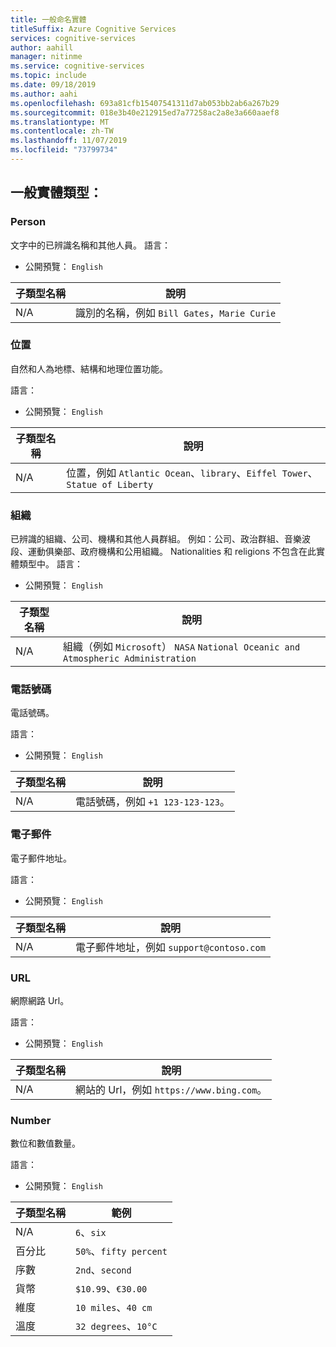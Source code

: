 ```yaml
---
title: 一般命名實體
titleSuffix: Azure Cognitive Services
services: cognitive-services
author: aahill
manager: nitinme
ms.service: cognitive-services
ms.topic: include
ms.date: 09/18/2019
ms.author: aahi
ms.openlocfilehash: 693a81cfb15407541311d7ab053bb2ab6a267b29
ms.sourcegitcommit: 018e3b40e212915ed7a77258ac2a8e3a660aaef8
ms.translationtype: MT
ms.contentlocale: zh-TW
ms.lasthandoff: 11/07/2019
ms.locfileid: "73799734"
---
```

## <a name="general-entity-types"></a>一般實體類型：

### <a name="person"></a>Person
文字中的已辨識名稱和其他人員。
語言：
* 公開預覽： `English`

| 子類型名稱 | 說明             |
|--------------|-------------------------|
| N/A          | 識別的名稱，例如 `Bill Gates`，`Marie Curie` |

### <a name="location"></a>位置

自然和人為地標、結構和地理位置功能。

語言：


* 公開預覽： `English`

| 子類型名稱 | 說明                                                                                      |
|--------------|--------------------------------------------------------------------------------------------------|
| N/A          | 位置，例如 `Atlantic Ocean`、`library`、`Eiffel Tower`、`Statue of Liberty` |

### <a name="organization"></a>組織  

已辨識的組織、公司、機構和其他人員群組。 例如：公司、政治群組、音樂波段、運動俱樂部、政府機構和公用組織。 Nationalities 和 religions 不包含在此實體類型中。 語言： 

* 公開預覽： `English`

| 子類型名稱 | 說明                                                                                      |
|--------------|--------------------------------------------------------------------------------------------------|
| N/A          | 組織（例如 `Microsoft`） `NASA` `National Oceanic and Atmospheric Administration` |

### <a name="phone-number"></a>電話號碼

電話號碼。 

語言：


* 公開預覽： `English`

| 子類型名稱 | 說明                                  |
|----------|----------------------------------------------|
| N/A         | 電話號碼，例如 `+1 123-123-123`。 |

### <a name="email"></a>電子郵件

電子郵件地址。 

語言：


* 公開預覽： `English`

| 子類型名稱 | 說明                                  |
|----------|----------------------------------------------|
| N/A         | 電子郵件地址，例如 `support@contoso.com` |

### <a name="url"></a>URL

網際網路 Url。

語言：


* 公開預覽： `English`

| 子類型名稱 | 說明                                           |
|----------|-------------------------------------------------------|
| N/A         | 網站的 Url，例如 `https://www.bing.com`。 |

###  <a name="number"></a>Number

數位和數值數量。 

語言：


* 公開預覽： `English`

| 子類型名稱    | 範例                     |
|-------------|------------------------------|
| N/A         | `6`、`six`                   |
| 百分比  | `50%`、`fifty percent`       |
| 序數     | `2nd`、`second`              |
| 貨幣    | `$10.99`、`€30.00`           |
| 維度   | `10 miles`、`40 cm`          |
| 溫度 | `32 degrees`、`10°C`         |
